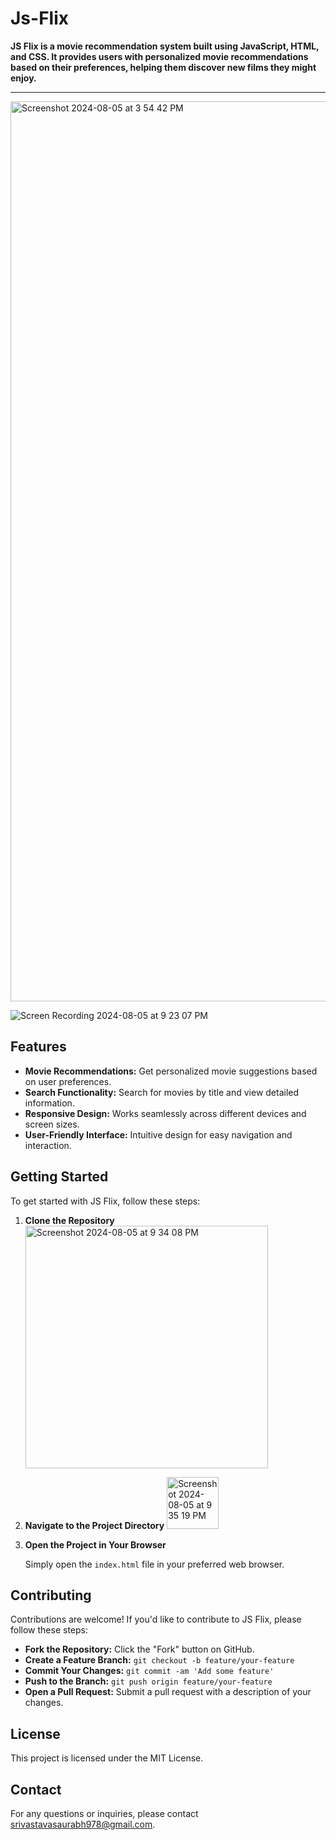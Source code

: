 # Js-Flix

**JS Flix is a movie recommendation system built using JavaScript, HTML, and CSS. It provides users with personalized movie recommendations based on their preferences, helping them discover new films they might enjoy.**

---

<img width="1440" alt="Screenshot 2024-08-05 at 3 54 42 PM" src="https://github.com/user-attachments/assets/77a0106e-1cb7-46bf-ba4e-f86c55dad16f">

![Screen Recording 2024-08-05 at 9 23 07 PM](https://github.com/user-attachments/assets/9ea905b1-0775-4592-a260-aa820664cca8)

## Features

- **Movie Recommendations:** Get personalized movie suggestions based on user preferences.
- **Search Functionality:** Search for movies by title and view detailed information.
- **Responsive Design:** Works seamlessly across different devices and screen sizes.
- **User-Friendly Interface:** Intuitive design for easy navigation and interaction.

## Getting Started

To get started with JS Flix, follow these steps:

1. **Clone the Repository**
   <img width="388" alt="Screenshot 2024-08-05 at 9 34 08 PM" src="https://github.com/user-attachments/assets/450cc007-da98-4fec-a2da-51996a846a4e">

2. **Navigate to the Project Directory**
   <img width="83" alt="Screenshot 2024-08-05 at 9 35 19 PM" src="https://github.com/user-attachments/assets/46bf0651-1076-45cf-9dd1-d0297d6147a4">

3. **Open the Project in Your Browser**

   Simply open the `index.html` file in your preferred web browser.

## Contributing

Contributions are welcome! If you'd like to contribute to JS Flix, please follow these steps:

- **Fork the Repository:** Click the "Fork" button on GitHub.
- **Create a Feature Branch:** `git checkout -b feature/your-feature`
- **Commit Your Changes:** `git commit -am 'Add some feature'`
- **Push to the Branch:** `git push origin feature/your-feature`
- **Open a Pull Request:** Submit a pull request with a description of your changes.

## License

This project is licensed under the MIT License.

## Contact

For any questions or inquiries, please contact [srivastavasaurabh978@gmail.com](mailto:srivastavasaurabh978@gmail.com).
